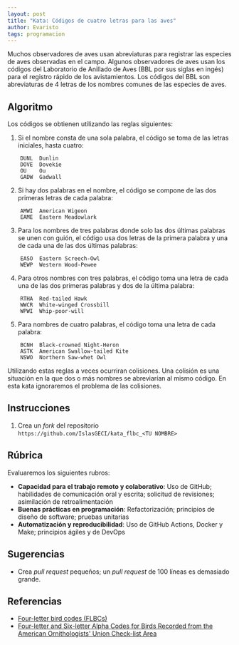 ```yaml
---
layout: post
title: "Kata: Códigos de cuatro letras para las aves"
author: Evaristo
tags: programacion
---
```


Muchos observadores de aves usan abreviaturas para registrar las especies de aves observadas en el
campo. Algunos observadores de aves usan los códigos del Laboratorio de Anillado de Aves (BBL por
sus siglas en ingés) para el registro rápido de los avistamientos. Los códigos del BBL son
abreviaturas de 4 letras de los nombres comunes de las especies de aves.

## Algoritmo

Los códigos se obtienen utilizando las reglas siguientes:

1. Si el nombre consta de una sola palabra, el código se toma de las letras iniciales, hasta cuatro:

```
    DUNL  Dunlin
    DOVE  Dovekie
    OU    Ou
    GADW  Gadwall
```

2. Si hay dos palabras en el nombre, el código se compone de las dos primeras letras de cada
   palabra:

```
    AMWI  American Wigeon
    EAME  Eastern Meadowlark
```

3. Para los nombres de tres palabras donde solo las dos últimas palabras se unen con guión, el
   código usa dos letras de la primera palabra y una de cada una de las dos últimas palabras:

```
    EASO  Eastern Screech-Owl
    WEWP  Western Wood-Pewee
```

4. Para otros nombres con tres palabras, el código toma una letra de cada una de las dos primeras
   palabras y dos de la última palabra:

```
    RTHA  Red-tailed Hawk
    WWCR  White-winged Crossbill
    WPWI  Whip-poor-will
```

5. Para nombres de cuatro palabras, el código toma una letra de cada palabra:

```
    BCNH  Black-crowned Night-Heron
    ASTK  American Swallow-tailed Kite
    NSWO  Northern Saw-whet Owl
```

Utilizando estas reglas a veces ocurriran colisiones. Una colisión es una situación en la que dos o
más nombres se abreviarían al mismo código. En esta kata ignoraremos el problema de las colisiones.

## Instrucciones

1. Crea un _fork_ del repositorio `https://github.com/IslasGECI/kata_flbc_<TU NOMBRE>`

## Rúbrica

Evaluaremos los siguientes rubros:

- **Capacidad para el trabajo remoto y colaborativo**: Uso de GitHub; habilidades de comunicación
  oral y escrita; solicitud de revisiones; asimilación de retroalimentación
- **Buenas prácticas en programación**: Refactorización; principios de diseño de software; pruebas
  unitarias
- **Automatización y reproducibilidad**: Uso de GitHub Actions, Docker y Make; principios ágiles y
  de DevOps

## Sugerencias

- Crea _pull request_ pequeños; un _pull request_ de 100 líneas es demasiado grande.

## Referencias

- [Four-letter bird codes (FLBCs)](https://www.carolinabirdclub.org/bandcodes.html)
- [Four-letter and Six-letter Alpha Codes for Birds Recorded from the American Ornithologists' Union
  Check-list Area](https://sora.unm.edu/sites/default/files/journals/nabb/v028n02/p0064-p0079.pdf)
